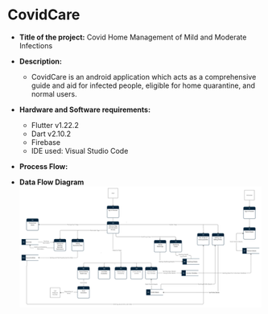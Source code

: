 # CovidCare
  - **Title of the project:** 
 Covid Home Management of Mild and Moderate Infections
 - **Description:** 
	- CovidCare is an android application which acts as a comprehensive guide and aid for infected people, eligible for home quarantine, and normal  users.
 - **Hardware and Software requirements:**
	- Flutter v1.22.2
	- Dart v2.10.2
	- Firebase
	- IDE used: Visual Studio Code
- **Process Flow:**

- **Data Flow Diagram**
![](DFD_CovidCare.png)
 
